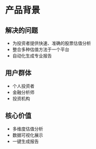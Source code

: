 # 产品背景

## 解决的问题
- 为投资者提供快速、准确的股票估值分析
- 整合多种估值方法于一个平台
- 自动化生成专业报告

## 用户群体
- 个人投资者
- 金融分析师
- 投资机构

## 核心价值
- 多维度估值分析
- 数据可视化展示
- 一键生成报告
